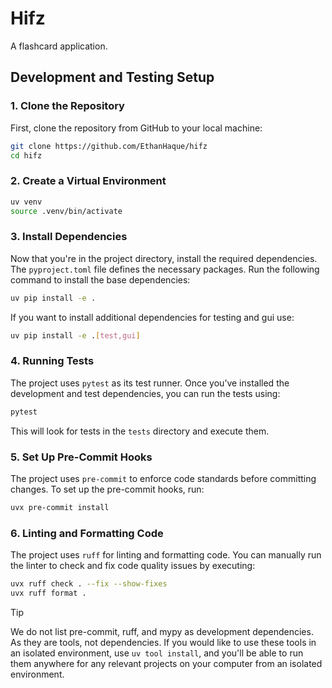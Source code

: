 # Hifz

A flashcard application.

## Development and Testing Setup

### 1. Clone the Repository

First, clone the repository from GitHub to your local machine:

```bash
git clone https://github.com/EthanHaque/hifz
cd hifz
```

### 2. Create a Virtual Environment

```bash
uv venv
source .venv/bin/activate
```

### 3. Install Dependencies

Now that you're in the project directory, install the required dependencies. The `pyproject.toml` file defines the necessary packages. Run the following command to install the base dependencies:

```bash
uv pip install -e .
```

If you want to install additional dependencies for testing and gui use:

```bash
uv pip install -e .[test,gui]
```

### 4. Running Tests

The project uses `pytest` as its test runner. Once you’ve installed the development and test dependencies, you can run the tests using:

```bash
pytest
```

This will look for tests in the `tests` directory and execute them.

### 5. Set Up Pre-Commit Hooks

The project uses `pre-commit` to enforce code standards before committing changes. To set up the pre-commit hooks, run:

```bash
uvx pre-commit install
```

### 6. Linting and Formatting Code

The project uses `ruff` for linting and formatting code. You can manually run the linter to check and fix code quality issues by executing:

```bash
uvx ruff check . --fix --show-fixes
uvx ruff format .
```

> [!TIP]
> We do not list pre-commit, ruff, and mypy as development dependencies. As they are tools, not dependencies. If you would like to use these tools in an isolated environment, use `uv tool install`, and you'll be able to run them anywhere for any relevant projects on your computer from an isolated environment.
